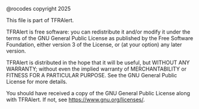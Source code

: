 @rocodes copyright 2025

This file is part of TFRAlert.

TFRAlert is free software: you can redistribute it and/or modify it under the terms of the GNU General Public License as published by the Free Software Foundation, either version 3 of the License, or (at your option) any later version.

TFRAlert is distributed in the hope that it will be useful, but WITHOUT ANY WARRANTY; without even the implied warranty of MERCHANTABILITY or FITNESS FOR A PARTICULAR PURPOSE. See the GNU General Public License for more details.

You should have received a copy of the GNU General Public License along with TFRAlert. If not, see <https://www.gnu.org/licenses/>.